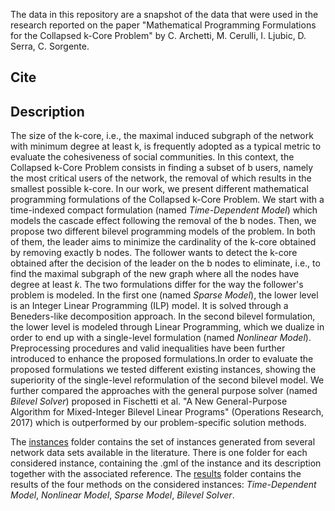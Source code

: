 The data in this repository are a snapshot of the data that were used in the research reported on the paper "Mathematical Programming Formulations for the Collapsed k-Core Problem" by C. Archetti, M. Cerulli, I. Ljubic, D. Serra, C. Sorgente.

## Cite

## Description
The size of the k-core, i.e., the maximal induced subgraph of the network with minimum degree at least k, is frequently adopted as a typical metric to evaluate the cohesiveness of social communities. In this context, the Collapsed k-Core Problem consists in finding a subset of b users, namely the most critical users of the network, the removal of which results in the smallest possible k-core. 
In our work, we present different mathematical programming formulations of the Collapsed k-Core Problem. We start with a time-indexed compact formulation (named _Time-Dependent Model_) which models the cascade effect following the removal of the b nodes. Then, we propose two different bilevel programming models of the problem. In both of them, the leader aims to minimize the cardinality of the k-core obtained by removing exactly b nodes. The follower wants to detect the k-core obtained after the decision of the leader on the b nodes to eliminate, i.e., to find the maximal subgraph of the new graph where all the nodes have degree at least $k$. The two formulations differ for the way the follower's problem is modeled. In the first one (named _Sparse Model_), the lower level is an Integer Linear Programming (ILP) model. It is solved through a Beneders-like decomposition approach. In the second bilevel formulation, the lower level is modeled through Linear Programming, which we dualize in order to end up with a single-level formulation (named _Nonlinear Model_). Preprocessing procedures and valid inequalities have been further introduced to enhance the proposed formulations.In order to evaluate the proposed formulations we tested different existing instances, showing the superiority of the single-level reformulation of the second bilevel model. We further compared the approaches with the general purpose solver (named _Bilevel Solver_) proposed in Fischetti et al. "A New General-Purpose Algorithm for Mixed-Integer Bilevel Linear Programs" (Operations Research, 2017) which is outperformed by our problem-specific solution methods.

The [instances](https://github.com/MartinaCerulli/Collapsed-k-Core-Problem/tree/main/instances) folder contains the set of instances generated from several network data sets available in the literature. There is one folder for each considered instance, containing the .gml of the instance and its description together with the associated reference.
The [results](https://github.com/MartinaCerulli/Collapsed-k-Core-Problem/tree/main/results) folder contains the results of the four methods on the considered instances: _Time-Dependent Model_, _Nonlinear Model_, _Sparse Model_, _Bilevel Solver_.
